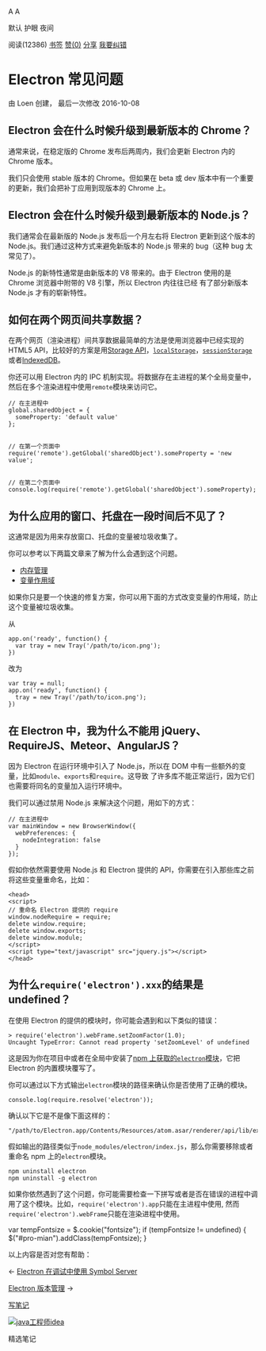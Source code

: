 [](javascript:; "折叠/展开")[](javascript:; "视觉主题设置")

A A

默认 护眼 夜间

阅读(12386) [书签](javascript:;) [赞(0)](javascript:;) [分享](javascript:; "分享") [我要纠错](/edit/electronmanual/electronmanual-electron-faq)

Electron 常见问题
=============

由 Loen 创建， 最后一次修改 2016-10-08

Electron 会在什么时候升级到最新版本的 Chrome？
-------------------------------

通常来说，在稳定版的 Chrome 发布后两周内，我们会更新 Electron 内的 Chrome 版本。

我们只会使用 stable 版本的 Chrome。但如果在 beta 或 dev 版本中有一个重要的更新，我们会把补丁应用到现版本的 Chrome 上。

Electron 会在什么时候升级到最新版本的 Node.js？
--------------------------------

我们通常会在最新版的 Node.js 发布后一个月左右将 Electron 更新到这个版本的 Node.js。我们通过这种方式来避免新版本的 Node.js 带来的 bug（这种 bug 太常见了）。

Node.js 的新特性通常是由新版本的 V8 带来的。由于 Electron 使用的是 Chrome 浏览器中附带的 V8 引擎，所以 Electron 内往往已经 有了部分新版本 Node.js 才有的崭新特性。

如何在两个网页间共享数据？
-------------

在两个网页（渲染进程）间共享数据最简单的方法是使用浏览器中已经实现的 HTML5 API，比较好的方案是用[Storage API](https://developer.mozilla.org/en-US/docs/Web/API/Storage)，[`localStorage`](https://developer.mozilla.org/en-US/docs/Web/API/Window/localStorage)，[`sessionStorage`](https://developer.mozilla.org/en-US/docs/Web/API/Window/sessionStorage)或者[IndexedDB](https://developer.mozilla.org/en-US/docs/Web/API/IndexedDB_API)。

你还可以用 Electron 内的 IPC 机制实现。将数据存在主进程的某个全局变量中，然后在多个渲染进程中使用`remote`模块来访问它。

    // 在主进程中
    global.sharedObject = {
      someProperty: 'default value'
    };
    

    // 在第一个页面中
    require('remote').getGlobal('sharedObject').someProperty = 'new value';
    

    // 在第二个页面中
    console.log(require('remote').getGlobal('sharedObject').someProperty);
    

为什么应用的窗口、托盘在一段时间后不见了？
---------------------

这通常是因为用来存放窗口、托盘的变量被垃圾收集了。

你可以参考以下两篇文章来了解为什么会遇到这个问题。

*   [内存管理](https://developer.mozilla.org/en-US/docs/Web/JavaScript/Memory_Management)
*   [变量作用域](https://msdn.microsoft.com/library/bzt2dkta(v=vs.94).aspx)

如果你只是要一个快速的修复方案，你可以用下面的方式改变变量的作用域，防止这个变量被垃圾收集。

从

    app.on('ready', function() {
      var tray = new Tray('/path/to/icon.png');
    })
    

改为

    var tray = null;
    app.on('ready', function() {
      tray = new Tray('/path/to/icon.png');
    })
    

在 Electron 中，我为什么不能用 jQuery、RequireJS、Meteor、AngularJS？
-------------------------------------------------------

因为 Electron 在运行环境中引入了 Node.js，所以在 DOM 中有一些额外的变量，比如`module`、`exports`和`require`。这导致 了许多库不能正常运行，因为它们也需要将同名的变量加入运行环境中。

我们可以通过禁用 Node.js 来解决这个问题，用如下的方式：

    // 在主进程中
    var mainWindow = new BrowserWindow({
      webPreferences: {
        nodeIntegration: false
      }
    });
    

假如你依然需要使用 Node.js 和 Electron 提供的 API，你需要在引入那些库之前将这些变量重命名，比如：

    <head>
    <script>
    // 重命名 Electron 提供的 require
    window.nodeRequire = require;
    delete window.require;
    delete window.exports;
    delete window.module;
    </script>
    <script type="text/javascript" src="jquery.js"></script>
    </head>
    

为什么`require('electron').xxx`的结果是 undefined？
-------------------------------------------

在使用 Electron 的提供的模块时，你可能会遇到和以下类似的错误：

    > require('electron').webFrame.setZoomFactor(1.0);
    Uncaught TypeError: Cannot read property 'setZoomLevel' of undefined
    

这是因为你在项目中或者在全局中安装了[npm 上获取的`electron`模块](https://www.npmjs.com/package/electron)，它把 Electron 的内置模块覆写了。

你可以通过以下方式输出`electron`模块的路径来确认你是否使用了正确的模块。

    console.log(require.resolve('electron'));
    

确认以下它是不是像下面这样的：

    "/path/to/Electron.app/Contents/Resources/atom.asar/renderer/api/lib/exports/electron.js"
    

假如输出的路径类似于`node_modules/electron/index.js`，那么你需要移除或者重命名 npm 上的`electron`模块。

    npm uninstall electron
    npm uninstall -g electron
    

如果你依然遇到了这个问题，你可能需要检查一下拼写或者是否在错误的进程中调用了这个模块。比如，`require('electron').app`只能在主进程中使用, 然而`require('electron').webFrame`只能在渲染进程中使用。

var tempFontsize = $.cookie("fontsize"); if (tempFontsize != undefined) { $("#pro-mian").addClass(tempFontsize); }

以上内容是否对您有帮助：

← [Electron 在调试中使用 Symbol Server](/electronmanual/electronmanual-setting-up-symbol-server.html "上一篇：Electron 在调试中使用 Symbol Server")

[Electron 版本管理](/electronmanual/electronmanual-electron-versioning.html "下一篇：Electron 版本管理") →

[写笔记](javascript:;)

[![java工程师idea](/attachments/image/20190115/1547553980272487.png)](https://www.w3cschool.cn/minicourse/play/javabasics_idea_my)

精选笔记